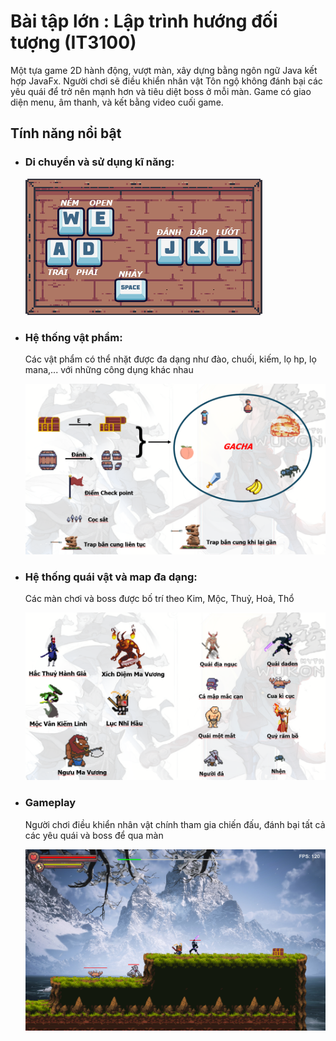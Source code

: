 <h1>Bài tập lớn : Lập trình hướng đối tượng (IT3100)</h1>

<p>Một tựa game 2D hành động, vượt màn, xây dựng bằng ngôn ngữ Java kết hợp JavaFx. Người chơi sẽ điều khiển nhân vật Tôn ngộ không đánh bại các yêu quái để trở nên mạnh hơn và tiêu diệt boss ở mỗi màn. Game có giao diện menu, âm thanh, và kết bằng video cuối game.</p>
<h2>Tính năng nổi bật</h2>
<ul>
  <li><h3>Di chuyển và sử dụng kĩ năng: </h3>
      <img src="res/tutorialImage.png" />
  </li>
  <li><h3>Hệ thống vật phẩm: </h3>
      <p>Các vật phẩm có thể nhặt được đa dạng như đào, chuối, kiếm, lọ hp, lọ mana,... với những công dụng khác nhau</p>
      <img src="res/items.png" />
  </li>
  <li><h3>Hệ thống quái vật và map đa dạng: </h3>
      <p>Các màn chơi và boss được bố trí theo Kim, Mộc, Thuỷ, Hoả, Thổ</p>
      <img src="res/enemies.png" />
  </li>
  <li><h3>Gameplay</h3>
      <p>Người chơi điều khiển nhân vật chính tham gia chiến đấu, đánh bại tất cả các yêu quái và boss để qua màn</p>
      <img src="res/gameplay.png" />
  </li>
  
</ul>
